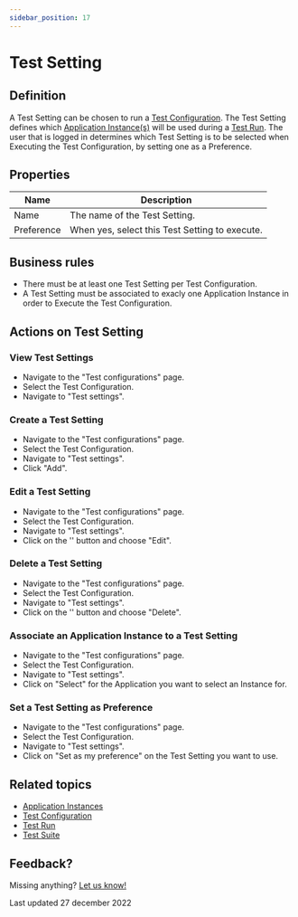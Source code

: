 ```yaml
---
sidebar_position: 17
---
```



# Test Setting 

## Definition

A Test Setting can be chosen to run a [Test Configuration](test-configuration). The Test Setting defines which [Application Instance(s)](application-instance) will be used during a [Test Run](test-run).
The user that is logged in determines which Test Setting is to be selected when Executing the Test Configuration, by setting one as a Preference.

## Properties

| Name       | Description                                    |
| ---------- | ---------------------------------------------- |
| Name       | The name of the Test Setting.                  |
| Preference | When yes, select this Test Setting to execute. |

## Business rules

- There must be at least one Test Setting per Test Configuration.
- A Test Setting must be associated to exacly one Application Instance in order to Execute the Test Configuration.

## Actions on Test Setting 

### View Test Settings
- Navigate to the "Test configurations" page.
- Select the Test Configuration.
- Navigate to "Test settings".

### Create a Test Setting
- Navigate to the "Test configurations" page.
- Select the Test Configuration.
- Navigate to "Test settings".
- Click "Add".

### Edit a Test Setting
- Navigate to the "Test configurations" page.
- Select the Test Configuration.
- Navigate to "Test settings".
- Click on the '<i class="fas fa-ellipsis"></i>' button and choose "Edit".

### Delete a Test Setting
- Navigate to the "Test configurations" page.
- Select the Test Configuration.
- Navigate to "Test settings".
- Click on the '<i class="fas fa-ellipsis"></i>' button and choose "Delete".

### Associate an Application Instance to a Test Setting
- Navigate to the "Test configurations" page.
- Select the Test Configuration.
- Navigate to "Test settings".
- Click on "Select" for the Application you want to select an Instance for.

### Set a Test Setting as Preference
- Navigate to the "Test configurations" page.
- Select the Test Configuration.
- Navigate to "Test settings".
- Click on "Set as my preference" on the Test Setting you want to use.

## Related topics
- [Application Instances](application-instance)
- [Test Configuration](test-configuration)
- [Test Run](test-run)
- [Test Suite](test-suite)

## Feedback?
Missing anything? [Let us know!](mailto:support@menditect.com)

Last updated 27 december 2022